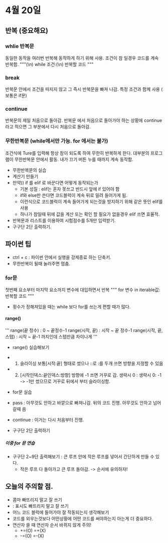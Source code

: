 # 4월 20일
## 반복 (중요해요)
### whlie 반복문
동일한 동작을 여러번 반복해 동작하게 하기 위해 사용.
조건이 참 일경우 코드를 계속 반복함.
"""(\n)
while 조건:(\n)
  반복할 코드
"""

### break
반복문 안에서 조건을 따지지 않고 그 즉시 반복문을 빠져 나감.
특정 조건과 함께 사용 ( 보통은 if문)

### continue
반복문의 제일 처음으로 돌아감.
반복문 에서 처음으로 돌아가야 하는 상황에 continue 라고 적으면 그 부분에서 다시 처음으로 돌아감.


### 무한반복문 (while에서만 가능. for 에서는 불가)
조건식에 Ture를 입력해 항상 참이 되도록 하여 무한히 반복하게 한다.
대부분의 프로그램이 무한반복문 안에서 활동.
내가 끄기 버튼 누를 때까지 계속 동작함.

- 무한반복문의 실습
- 계산기 만들기
- 만약)) if 를 elif 로 바꾼다면 어떻게 동작되는가
  - 기본 성질 : elif는 혼자 못쓰고 반드시 앞에 if 있어야 함
  - if와 else만 쓴다면 코드블럭이 계속 뒤로 밀려 들어가게 됨.
  - 이런식으로 코드블럭이 계속 들어가게 되는것을 방지하기 위해 같은 뜻인 elif를 사용
  - 하나가 참일때 뒤에 값을 계산 또는 확인 할 필요가 없을경우 elif 쓰면 효율적.
- 반복문과 리스트를 이용하여 시험점수를 5개만 입력받기.
- 구구단 2단 출력하기.

## 파이썬 팁
- ctrl + c : 파이썬 안에서 실행을 강제종료 하는 단축키.
- 무한반복이 될때 눌러주면 멈춤.

### for문
첫번째 요소부터 마지막 요소까지 변수에 대입하면서 반복
"""
for 변수 in iterable값:
    반복할 코드
"""
- 횟수가 정해져있을 때는 while 보다 for를 쓰는게 편할 때가 많다.

#### range()
'''
range(끝 정수) : 0 ~ 끝정수-1
range(시작, 끝) : 시작 ~ 끝 정수-1
range(시작, 끝, 스탭) : 시작 ~ 끝-1 까지인데 스텝만큼 차이나게
'''
- range() 실습해보기
- 1. 슬라이싱 보통\[시작:끝] 형태로 썼으나 ::로 :를 두개 쓰면 방향을 지정할 수 있음
- 2. \[시작인덱스:끝인덱스:방향]  방향에  -1 쓰면 거꾸로 감.
       생략시 0 : 생략시 0: -1     ->   -1만 썼으므로 거꾸로 뒤에서 부터 슬라이싱함.

- for문 실습
- pass : 아무것도 안하고 바깥으로 빠져나감. 뒤의 코드 진행. 아무것도 안하고 넘어갈때 씀
- continue : 이거는 다시 처음부터 진행.
- 구구단 2단 출력하기

##### 이중 for 문 연습
- 구구단 2~9단 출력해보기 : 큰 루프 안에 작은 루프를 넣어서 간단하게 만들 수 있다.
     - 작은 루프 다 돌아가고 큰 루프 돌아감. -> 순서에 유의하자!



## 오늘의 주의할 점.
- 콤마 빠뜨리지 말고 잘 쓰기
- : 표시도 빠뜨리지 말고 잘 쓰기
- 어느 코드 블럭에 들어가야 잘 작동되는지 생각해보기
- 코드를 외우는것보다 어떤상황에 어떤 코드를 써야하는지 아는게 더 중요하다.
- 연산자 쓸 때 연산자 순서 바뀌지 않게 주의! 
  - +=(O)   =+(X)
  - -=(O)   =-(X)
